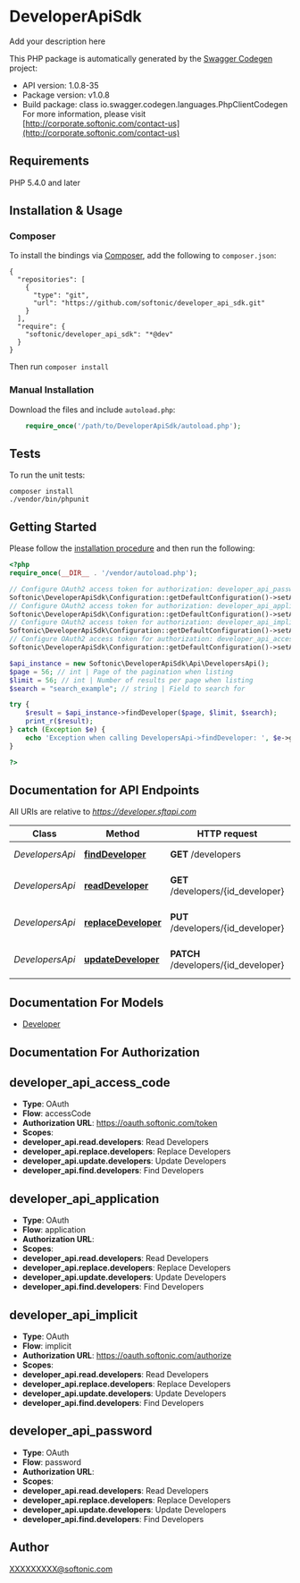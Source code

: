 # DeveloperApiSdk
Add your description here

This PHP package is automatically generated by the [Swagger Codegen](https://github.com/swagger-api/swagger-codegen) project:

- API version: 1.0.8-35
- Package version: v1.0.8
- Build package: class io.swagger.codegen.languages.PhpClientCodegen
For more information, please visit [http://corporate.softonic.com/contact-us](http://corporate.softonic.com/contact-us)

## Requirements

PHP 5.4.0 and later

## Installation & Usage
### Composer

To install the bindings via [Composer](http://getcomposer.org/), add the following to `composer.json`:

```
{
  "repositories": [
    {
      "type": "git",
      "url": "https://github.com/softonic/developer_api_sdk.git"
    }
  ],
  "require": {
    "softonic/developer_api_sdk": "*@dev"
  }
}
```

Then run `composer install`

### Manual Installation

Download the files and include `autoload.php`:

```php
    require_once('/path/to/DeveloperApiSdk/autoload.php');
```

## Tests

To run the unit tests:

```
composer install
./vendor/bin/phpunit
```

## Getting Started

Please follow the [installation procedure](#installation--usage) and then run the following:

```php
<?php
require_once(__DIR__ . '/vendor/autoload.php');

// Configure OAuth2 access token for authorization: developer_api_password
Softonic\DeveloperApiSdk\Configuration::getDefaultConfiguration()->setAccessToken('YOUR_ACCESS_TOKEN');
// Configure OAuth2 access token for authorization: developer_api_application
Softonic\DeveloperApiSdk\Configuration::getDefaultConfiguration()->setAccessToken('YOUR_ACCESS_TOKEN');
// Configure OAuth2 access token for authorization: developer_api_implicit
Softonic\DeveloperApiSdk\Configuration::getDefaultConfiguration()->setAccessToken('YOUR_ACCESS_TOKEN');
// Configure OAuth2 access token for authorization: developer_api_access_code
Softonic\DeveloperApiSdk\Configuration::getDefaultConfiguration()->setAccessToken('YOUR_ACCESS_TOKEN');

$api_instance = new Softonic\DeveloperApiSdk\Api\DevelopersApi();
$page = 56; // int | Page of the pagination when listing
$limit = 56; // int | Number of results per page when listing
$search = "search_example"; // string | Field to search for

try {
    $result = $api_instance->findDeveloper($page, $limit, $search);
    print_r($result);
} catch (Exception $e) {
    echo 'Exception when calling DevelopersApi->findDeveloper: ', $e->getMessage(), PHP_EOL;
}

?>
```

## Documentation for API Endpoints

All URIs are relative to *https://developer.sftapi.com*

Class | Method | HTTP request | Description
------------ | ------------- | ------------- | -------------
*DevelopersApi* | [**findDeveloper**](docs/Api/DevelopersApi.md#finddeveloper) | **GET** /developers | List of Developers
*DevelopersApi* | [**readDeveloper**](docs/Api/DevelopersApi.md#readdeveloper) | **GET** /developers/{id_developer} | Fetches a single Developer
*DevelopersApi* | [**replaceDeveloper**](docs/Api/DevelopersApi.md#replacedeveloper) | **PUT** /developers/{id_developer} | Entirely replaces a Developer
*DevelopersApi* | [**updateDeveloper**](docs/Api/DevelopersApi.md#updatedeveloper) | **PATCH** /developers/{id_developer} | Partially updates a Developer


## Documentation For Models

 - [Developer](docs/Model/Developer.md)


## Documentation For Authorization


## developer_api_access_code

- **Type**: OAuth
- **Flow**: accessCode
- **Authorization URL**: https://oauth.softonic.com/token
- **Scopes**: 
 - **developer_api.read.developers**: Read Developers
 - **developer_api.replace.developers**: Replace Developers
 - **developer_api.update.developers**: Update Developers
 - **developer_api.find.developers**: Find Developers

## developer_api_application

- **Type**: OAuth
- **Flow**: application
- **Authorization URL**: 
- **Scopes**: 
 - **developer_api.read.developers**: Read Developers
 - **developer_api.replace.developers**: Replace Developers
 - **developer_api.update.developers**: Update Developers
 - **developer_api.find.developers**: Find Developers

## developer_api_implicit

- **Type**: OAuth
- **Flow**: implicit
- **Authorization URL**: https://oauth.softonic.com/authorize
- **Scopes**: 
 - **developer_api.read.developers**: Read Developers
 - **developer_api.replace.developers**: Replace Developers
 - **developer_api.update.developers**: Update Developers
 - **developer_api.find.developers**: Find Developers

## developer_api_password

- **Type**: OAuth
- **Flow**: password
- **Authorization URL**: 
- **Scopes**: 
 - **developer_api.read.developers**: Read Developers
 - **developer_api.replace.developers**: Replace Developers
 - **developer_api.update.developers**: Update Developers
 - **developer_api.find.developers**: Find Developers


## Author

XXXXXXXXX@softonic.com


